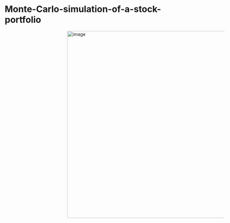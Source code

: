# Monte-Carlo-simulation-of-a-stock-portfolio
<img style="margin-left:200px" width="600" height="600" alt="image" src="https://github.com/user-attachments/assets/8810902d-4cbf-4958-924f-d806c9608207" />
